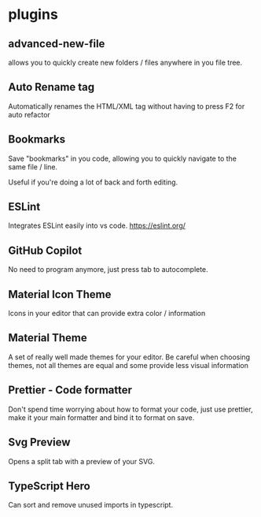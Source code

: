 # plugins

## advanced-new-file

allows you to quickly create new folders / files anywhere in you file tree.

## Auto Rename tag

Automatically renames the HTML/XML tag without having to press F2 for auto refactor

## Bookmarks

Save "bookmarks" in you code, allowing you to quickly navigate to the same file / line.

Useful if you're doing a lot of back and forth editing.

## ESLint

Integrates ESLint easily into vs code.
https://eslint.org/

## GitHub Copilot

No need to program anymore, just press tab to autocomplete.

## Material Icon Theme

Icons in your editor that can provide extra color / information

## Material Theme

A set of really well made themes for your editor. Be careful when choosing themes, not all themes are equal and some provide less visual information

## Prettier - Code formatter

Don't spend time worrying about how to format your code, just use prettier, make it your main formatter and bind it to format on save.

## Svg Preview

Opens a split tab with a preview of your SVG.

## TypeScript Hero

Can sort and remove unused imports in typescript.

